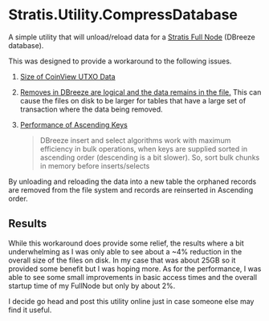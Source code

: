 # Stratis.Utility.CompressDatabase
A simple utility that will unload/reload data for a [Stratis Full Node](https://github.com/stratisproject/StratisBitcoinFullNode) (DBreeze database).

This was designed to provide a workaround to the following issues.
1. [Size of CoinView UTXO Data](https://github.com/stratisproject/StratisBitcoinFullNode/issues/2414)
    
1. [Removes in DBreeze are logical and the data remains in the file.](https://github.com/hhblaze/DBreeze/issues/21#issuecomment-293054680) 
    This can cause the files on disk to be larger for tables that have a large set of transaction where the data being removed.

1. [Performance of Ascending Keys](https://github.com/hhblaze/DBreeze/blob/master/Documentation/_DBreeze.Documentation.actual.pdf) 
    >DBreeze insert and select algorithms work with maximum efficiency
in bulk operations, when keys are supplied sorted in ascending order (descending is a
bit slower). So, sort bulk chunks in memory before inserts/selects

By unloading and reloading the data into a new table the orphaned records are removed from the file system and records are reinserted in Ascending order.  

## Results
While this workaround does provide some relief, the results where a bit underwhelming as I was only able to see about a ~4% reduction in the overall size of the files on disk.  In my case that was about 25GB so it provided some benefit but I was hoping more.  As for the performance, I was able to see some small improvements in basic access times and the overall startup time of my FullNode but only by about 2%.

I decide go head and post this utility online just in case someone else may find it useful.
